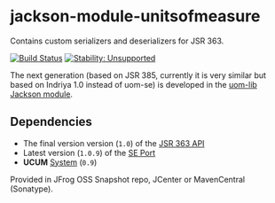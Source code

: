 jackson-module-unitsofmeasure
=============================

Contains custom serializers and deserializers for JSR 363.

[![Build Status](https://travis-ci.org/unitsofmeasurement/jackson-module-unitsofmeasure.svg?branch=master)](https://travis-ci.org/unitsofmeasurement/jackson-module-unitsofmeasure)
[![Stability: Unsupported](https://masterminds.github.io/stability/unsupported.svg)](https://masterminds.github.io/stability/unsupported.html)

The next generation (based on JSR 385, currently it is very similar but based on Indriya 1.0 instead of uom-se) is developed in the [uom-lib Jackson module](https://github.com/unitsofmeasurement/uom-lib/tree/master/jackson).

Dependencies
------------

 * The final version version (`1.0`) of the [JSR 363 API](../../../unit-api) 
 * Latest version (`1.0.9`) of the [SE Port](../../../uom-se)
 * **UCUM** [System](../../../uom-systems) (`0.9`)

Provided in JFrog OSS Snapshot repo, JCenter or MavenCentral (Sonatype).
